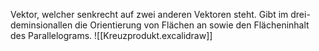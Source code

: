 Vektor, welcher senkrecht auf zwei anderen Vektoren steht. Gibt im drei-deminsionallen die Orientierung von Flächen an sowie den Flächeninhalt des Parallelograms.
![[Kreuzprodukt.excalidraw]]